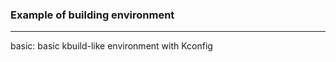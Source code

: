 ### Example of building environment

---------------------------------------------------
basic:
  basic kbuild-like environment with Kconfig

